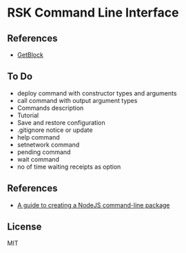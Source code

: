 # RSK Command Line Interface

## References

- [GetBlock](https://developers.rsk.co/solutions/getblock/)

## To Do

- deploy command with constructor types and arguments
- call command with output argument types
- Commands description
- Tutorial
- Save and restore configuration
- .gitignore notice or update
- help command
- setnetwork command
- pending command
- wait command
- no of time waiting receipts as option

## References

- [A guide to creating a NodeJS command-line package](https://medium.com/netscape/a-guide-to-create-a-nodejs-command-line-package-c2166ad0452e)

## License

MIT

